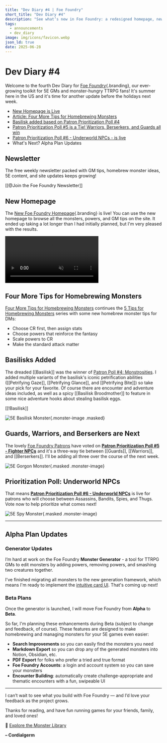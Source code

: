```yaml
---
title: "Dev Diary #4 | Foe Foundry"
short_title: "Dev Diary #4"
description: "See what’s new in Foe Foundry: a redesigned homepage, new basilisk monsters, homebrew tips, and updates on the upcoming monster generator."
tags:
  - announcements
  - dev_diary
image: img/icons/favicon.webp
json_ld: true
date: 2025-06-28
---
```


# Dev Diary #4

Welcome to the fourth Dev Diary for [Foe Foundry](../index.md){.branding}, our ever-growing toolkit for 5E GMs and monster-hungry TTRPG fans! It's summer here in the US and it's time for another update before the holidays next week.

- [New Homepage is Live](#new-homepage)
- [Article: Four More Tips for Homebrewing Monsters](../blog/2025_06_19_more_homebrew_monster_tips.md)
- [Basilisk added based on Patron Prioritization Poll #4](#basilisks-added)
- [Patron Prioritization Poll #5 is a Tie! Warriors, Berserkers, and Guards all win](#guards-warriors-and-berserkers-are-next)
- [Patron Prioritization Poll #6 - Underworld NPCs - is live](#prioritization-poll-underworld-npcs)
- What's Next? Alpha Plan Updates

## Newsletter

The free weekly newsletter packed with GM tips, homebrew monster ideas, 5E content, and site updates keeps growing!

[[@Join the Foe Foundry Newsletter]]

## New Homepage

The [New Foe Foundry Homepage](../index.md){.branding} is live! You can use the new homepage to browse all the monsters, powers, and GM tips on the site. It ended up taking a lot longer than I had initially planned, but I'm very pleased with the results.

<video autoplay loop muted playsinline loading="lazy" class="blog-image">
  <source src="../img/blogs/foe_foundry_redesign.webm" type="video/webm" />
  <source src="../img/blogs/foe_foundry_redesign.mp4" type="video/mp4" />
</video>

## Four More Tips for Homebrewing Monsters

[Four More Tips for Homebrewing Monsters](../blog/2025_06_19_more_homebrew_monster_tips.md) continues the [5 Tips for Homebrewing Monsters](../blog/2025_05_16_homebrew_monster_tips.md) series with some new homebrew monster tips for DMs:

- Choose CR first, then assign stats
- Choose powers that reinforce the fantasy
- Scale powers to CR
- Make the standard attack matter

## Basilisks Added

The dreaded [[Basilisk]] was the winner of [Patron Poll #4: Monstrosities](https://www.patreon.com/posts/patron-poll-4-131284938?utm_medium=clipboard_copy&utm_source=copyLink&utm_campaign=postshare_creator&utm_content=join_link). I added multiple variants of the basilisk's iconic petrification abilities ([[Petrifying Gaze]], [[Petrifying Glance]], and [[Petrifying Bite]]) so take your pick for your favorite. Of course there are encounter and adventure ideas included, as well as a spicy [[Basilisk Broodmother]] to feature in some nice adventure hooks about stealing basilisk eggs.

[[!Basilisk]]

![5E Basilisk Monster](../img/monsters/basilisk.webp){.monster-image .masked}

## Guards, Warriors, and Berserkers are Next

The lovely [Foe Foundry Patrons](../support.md) have voted on [**Patron Prioritization Poll #5 - Fighter NPCs**](https://www.patreon.com/posts/patron-poll-5-131979475?utm_medium=clipboard_copy&utm_source=copyLink&utm_campaign=postshare_creator&utm_content=join_link) and it's a three-way tie between [[Guards]], [[Warriors]], and [[Berserkers]]. I'll be adding all three over the course of the next week.

![5E Gorgon Monster](../img/monsters/warrior.webp){.masked .monster-image}

## Prioritization Poll: Underworld NPCs

That means [**Patron Prioritization Poll #6 - Underworld NPCs**](https://www.patreon.com/posts/patron-poll-6-132658467?utm_medium=clipboard_copy&utm_source=copyLink&utm_campaign=postshare_creator&utm_content=join_link) is live for patrons who will choose between Assassins, Bandits, Spies, and Thugs. Vote now to help prioritize what comes next!

![5E Spy Monster](../img/monsters/spy.webp){.masked .monster-image}

---

## Alpha Plan Updates

### Generator Updates

I’m hard at work on the Foe Foundry **Monster Generator** - a tool for TTRPG GMs to edit monsters by adding powers, removing powers, and smashing two creatures together.

I've finished migrating all monsters to the new generation framework, which means I'm ready to implement the [intuitive card UI](../blog/2025_05_30_dev_diary2.md). That's coming up next!

### Beta Plans

Once the generator is launched, I will move Foe Foundry from **Alpha** to **Beta**.

So far, I'm planning these enhancements during Beta (subject to change and feedback, of course). These features are designed to make homebrewing and managing monsters for your 5E games even easier:

- **Search Improvements** so you can easily find the monsters you need
- **Markdown Export** so you can drop any of the generated monsters into Notion, Obsidian, etc.
- **PDF Export** for folks who prefer a tried and true format
- **Foe Foundry Accounts**: a login and account system so you can save your monsters
- **Encounter Building**: automatically create challenge-appropriate and thematic encounters with a fun, swipeable UI

---

I can’t wait to see what you build with Foe Foundry — and I’d love your feedback as the project grows.

Thanks for reading, and have fun running games for your friends, family, and loved ones!

🧟 [Explore the Monster Library](../monsters/index.md)

**– Cordialgerm**